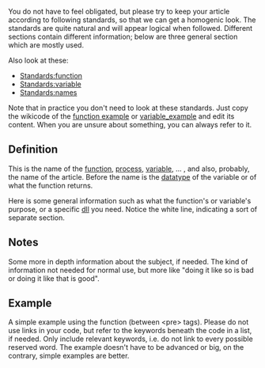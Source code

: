 You do not have to feel obligated, but please try to keep your article
according to following standards, so that we can get a homogenic look.
The standards are quite natural and will appear logical when followed.
Different sections contain different information; below are three
general section which are mostly used.

Also look at these:

-   <Standards:function>
-   <Standards:variable>
-   <Standards:names>

Note that in practice you don't need to look at these standards. Just
copy the wikicode of the [function example](function_example "wikilink")
or [variable\_example](variable_example "wikilink") and edit its
content. When you are unsure about something, you can always refer to
it.

Definition
----------

This is the name of the [function](function "wikilink"),
[process](process "wikilink"), [variable](variable "wikilink"), ... ,
and also, probably, the name of the article. Before the name is the
[datatype](datatype "wikilink") of the variable or of what the function
returns.

Here is some general information such as what the function's or
variable's purpose, or a specific [dll](dll "wikilink") you need. Notice
the white line, indicating a sort of separate section.

Notes
-----

Some more in depth information about the subject, if needed. The kind of
information not needed for normal use, but more like "doing it like so
is bad or doing it like that is good".

Example
-------

A simple example using the function (between &lt;pre&gt; tags). Please
do not use links in your code, but refer to the keywords beneath the
code in a list, if needed. Only include relevant keywords, i.e. do not
link to every possible reserved word. The example doesn't have to be
advanced or big, on the contrary, simple examples are better.

